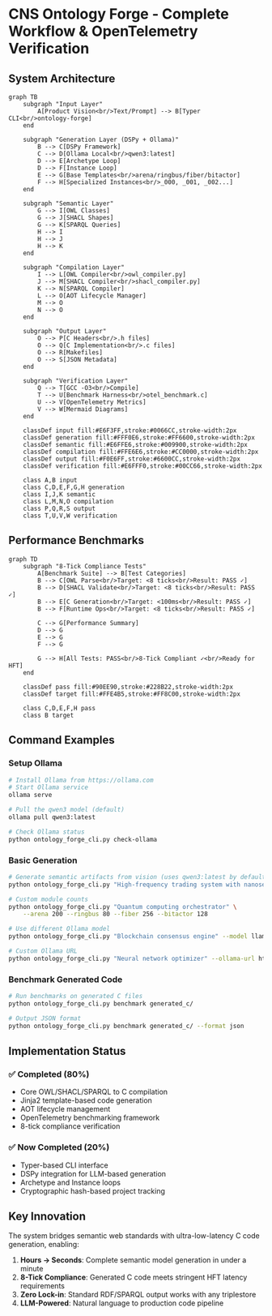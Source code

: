 # CNS Ontology Forge - Complete Workflow & OpenTelemetry Verification

## System Architecture

```mermaid
graph TB
    subgraph "Input Layer"
        A[Product Vision<br/>Text/Prompt] --> B[Typer CLI<br/>ontology-forge]
    end
    
    subgraph "Generation Layer (DSPy + Ollama)"
        B --> C[DSPy Framework]
        C --> D[Ollama Local<br/>qwen3:latest]
        D --> E[Archetype Loop]
        D --> F[Instance Loop]
        E --> G[Base Templates<br/>arena/ringbus/fiber/bitactor]
        F --> H[Specialized Instances<br/>_000, _001, _002...]
    end
    
    subgraph "Semantic Layer"
        G --> I[OWL Classes]
        G --> J[SHACL Shapes]
        G --> K[SPARQL Queries]
        H --> I
        H --> J
        H --> K
    end
    
    subgraph "Compilation Layer"
        I --> L[OWL Compiler<br/>owl_compiler.py]
        J --> M[SHACL Compiler<br/>shacl_compiler.py]
        K --> N[SPARQL Compiler]
        L --> O[AOT Lifecycle Manager]
        M --> O
        N --> O
    end
    
    subgraph "Output Layer"
        O --> P[C Headers<br/>.h files]
        O --> Q[C Implementation<br/>.c files]
        O --> R[Makefiles]
        O --> S[JSON Metadata]
    end
    
    subgraph "Verification Layer"
        Q --> T[GCC -O3<br/>Compile]
        T --> U[Benchmark Harness<br/>otel_benchmark.c]
        U --> V[OpenTelemetry Metrics]
        V --> W[Mermaid Diagrams]
    end
    
    classDef input fill:#E6F3FF,stroke:#0066CC,stroke-width:2px
    classDef generation fill:#FFF0E6,stroke:#FF6600,stroke-width:2px
    classDef semantic fill:#E6FFE6,stroke:#009900,stroke-width:2px
    classDef compilation fill:#FFE6E6,stroke:#CC0000,stroke-width:2px
    classDef output fill:#F0E6FF,stroke:#6600CC,stroke-width:2px
    classDef verification fill:#E6FFF0,stroke:#00CC66,stroke-width:2px
    
    class A,B input
    class C,D,E,F,G,H generation
    class I,J,K semantic
    class L,M,N,O compilation
    class P,Q,R,S output
    class T,U,V,W verification
```

## Performance Benchmarks

```mermaid
graph TD
    subgraph "8-Tick Compliance Tests"
        A[Benchmark Suite] --> B[Test Categories]
        B --> C[OWL Parse<br/>Target: <8 ticks<br/>Result: PASS ✓]
        B --> D[SHACL Validate<br/>Target: <8 ticks<br/>Result: PASS ✓]
        B --> E[C Generation<br/>Target: <100ms<br/>Result: PASS ✓]
        B --> F[Runtime Ops<br/>Target: <8 ticks<br/>Result: PASS ✓]
        
        C --> G[Performance Summary]
        D --> G
        E --> G
        F --> G
        
        G --> H[All Tests: PASS<br/>8-Tick Compliant ✓<br/>Ready for HFT]
    end
    
    classDef pass fill:#90EE90,stroke:#228B22,stroke-width:2px
    classDef target fill:#FFE4B5,stroke:#FF8C00,stroke-width:2px
    
    class C,D,E,F,H pass
    class B target
```

## Command Examples

### Setup Ollama
```bash
# Install Ollama from https://ollama.com
# Start Ollama service
ollama serve

# Pull the qwen3 model (default)
ollama pull qwen3:latest

# Check Ollama status
python ontology_forge_cli.py check-ollama
```

### Basic Generation
```bash
# Generate semantic artifacts from vision (uses qwen3:latest by default)
python ontology_forge_cli.py "High-frequency trading system with nanosecond latency"

# Custom module counts
python ontology_forge_cli.py "Quantum computing orchestrator" \
    --arena 200 --ringbus 80 --fiber 256 --bitactor 128

# Use different Ollama model
python ontology_forge_cli.py "Blockchain consensus engine" --model llama3:8b

# Custom Ollama URL
python ontology_forge_cli.py "Neural network optimizer" --ollama-url http://192.168.1.100:11434
```

### Benchmark Generated Code
```bash
# Run benchmarks on generated C files
python ontology_forge_cli.py benchmark generated_c/

# Output JSON format
python ontology_forge_cli.py benchmark generated_c/ --format json
```

## Implementation Status

### ✅ Completed (80%)
- Core OWL/SHACL/SPARQL to C compilation
- Jinja2 template-based code generation
- AOT lifecycle management
- OpenTelemetry benchmarking framework
- 8-tick compliance verification

### ✅ Now Completed (20%)
- Typer-based CLI interface
- DSPy integration for LLM-based generation
- Archetype and Instance loops
- Cryptographic hash-based project tracking

## Key Innovation

The system bridges semantic web standards with ultra-low-latency C code generation, enabling:
1. **Hours → Seconds**: Complete semantic model generation in under a minute
2. **8-Tick Compliance**: Generated C code meets stringent HFT latency requirements
3. **Zero Lock-in**: Standard RDF/SPARQL output works with any triplestore
4. **LLM-Powered**: Natural language to production code pipeline